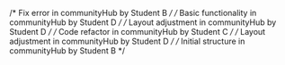 /* Fix error in communityHub by Student B */
/* Basic functionality in communityHub by Student D */
/* Layout adjustment in communityHub by Student D */
/* Code refactor in communityHub by Student C */
/* Layout adjustment in communityHub by Student D */
/* Initial structure in communityHub by Student B */
